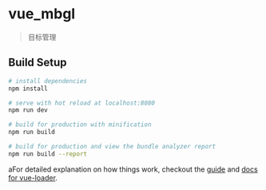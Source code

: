 # vue_mbgl

> 目标管理

## Build Setup

``` bash
# install dependencies
npm install

# serve with hot reload at localhost:8080
npm run dev

# build for production with minification
npm run build

# build for production and view the bundle analyzer report
npm run build --report
```
aFor detailed explanation on how things work, checkout the [guide](http://vuejs-templates.github.io/webpack/) and [docs for vue-loader](http://vuejs.github.io/vue-loader).
